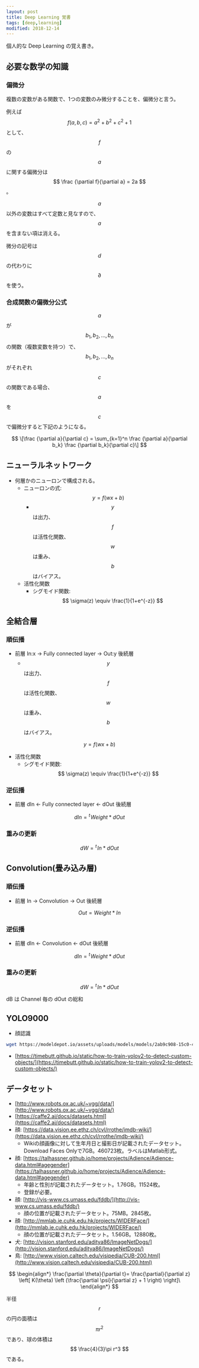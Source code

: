 ```yaml
---
layout: post
title: Deep Learning 覚書
tags: [deep,learning]
modified: 2018-12-14
---
```


個人的な Deep Learning の覚え書き。

## 必要な数学の知識

### 偏微分

複数の変数がある関数で、1つの変数のみ微分することを、偏微分と言う。

例えば $$ f(a, b, c) = a^2 + b^2 + c^2 + 1 $$ として、$$ f $$ の $$ a $$ に関する偏微分は $$ \frac {\partial f}{\partial a} = 2a $$ 。

$$ a $$ 以外の変数はすべて定数と見なすので、$$ a $$ を含まない項は消える。

微分の記号は $$ d $$ の代わりに $$ \partial $$ を使う。

### 合成関数の偏微分公式

$$ a $$ が $$ b_1, b_2, \dots, b_n $$ の関数（複数変数を持つ）で、$$ b_1, b_2, \dots, b_n $$ がそれぞれ $$ c $$ の関数である場合、 $$ a $$ を $$ c $$ で偏微分すると下記のようになる。

$$ \[\frac {\partial a}{\partial c} = \sum_{k=1}^n \frac {\partial a}{\partial b_k} \frac {\partial b_k}{\partial c}\] $$

## ニューラルネットワーク

- 何層かのニューロンで構成される。
  - ニューロンの式: $$ y = f \left( wx + b \right) $$
    - $$ y $$ は出力、$$ f $$ は活性化関数、$$ w $$ は重み、$$ b $$ はバイアス。
  - 活性化関数
    - シグモイド関数: $$ \sigma(z) \equiv \frac{1}{1+e^{-z}} $$

## 全結合層

### 順伝播

- 前層 In:x → Fully connected layer → Out:y 後続層
  - $$ y $$ は出力、$$ f $$ は活性化関数、$$ w $$ は重み、$$ b $$ はバイアス。

$$ y = f \left( wx + b \right) $$

- 活性化関数
  - シグモイド関数: $$ \sigma(z) \equiv \frac{1}{1+e^{-z}} $$

### 逆伝播

- 前層 dIn ← Fully connected layer ← dOut 後続層

$$ dIn = {}^t\!Weight * dOut $$

### 重みの更新

$$ dW = {}^t\!In * dOut $$

## Convolution(畳み込み層)

### 順伝播

- 前層 In → Convolution → Out 後続層

$$ Out = Weight * In $$

### 逆伝播

- 前層 dIn ← Convolution ← dOut 後続層

$$ dIn = {}^t\!Weight * dOut $$

### 重みの更新

$$ dW = {}^t\!In * dOut $$

dB は Channel 毎の dOut の総和

## YOLO9000

- 顔認識

```bash
wget https://modeldepot.io/assets/uploads/models/models/2ab9c908-15c0-438d-905e-e75363c52c72_azFace.zip -O azFace.zip
```

- [https://timebutt.github.io/static/how-to-train-yolov2-to-detect-custom-objects/](https://timebutt.github.io/static/how-to-train-yolov2-to-detect-custom-objects/)

## データセット

- [http://www.robots.ox.ac.uk/~vgg/data/](http://www.robots.ox.ac.uk/~vgg/data/)
- [https://caffe2.ai/docs/datasets.html](https://caffe2.ai/docs/datasets.html)
- 顔: [https://data.vision.ee.ethz.ch/cvl/rrothe/imdb-wiki/](https://data.vision.ee.ethz.ch/cvl/rrothe/imdb-wiki/)
  - Wikiの顔画像に対して生年月日と撮影日が記載されたデータセット。Download Faces Onlyで7GB。460723枚。ラベルはMatlab形式。
- 顔: [https://talhassner.github.io/home/projects/Adience/Adience-data.html#agegender](https://talhassner.github.io/home/projects/Adience/Adience-data.html#agegender)
  - 年齢と性別が記載されたデータセット。1.76GB。11524枚。
  - 登録が必要。
- 顔: [http://vis-www.cs.umass.edu/fddb/](http://vis-www.cs.umass.edu/fddb/)
  - 顔の位置が記載されたデータセット。75MB。2845枚。
- 顔: [http://mmlab.ie.cuhk.edu.hk/projects/WIDERFace/](http://mmlab.ie.cuhk.edu.hk/projects/WIDERFace/)
  - 顔の位置が記載されたデータセット。1.56GB。12880枚。
- 犬: [http://vision.stanford.edu/aditya86/ImageNetDogs/](http://vision.stanford.edu/aditya86/ImageNetDogs/)
- 鳥: [http://www.vision.caltech.edu/visipedia/CUB-200.html](http://www.vision.caltech.edu/visipedia/CUB-200.html)

$$
\begin{align*}
\frac{\partial \theta}{\partial t}= \frac{\partial}{\partial z}
\left[ K(\theta) \left (\frac{\partial \psi}{\partial z} + 1 \right) \right]\
\end{align*}
$$

半径 $$ r $$ の円の面積は $$ \pi r^2 $$ であり、球の体積は $$ \frac{4}{3}\pi r^3  $$ である。
